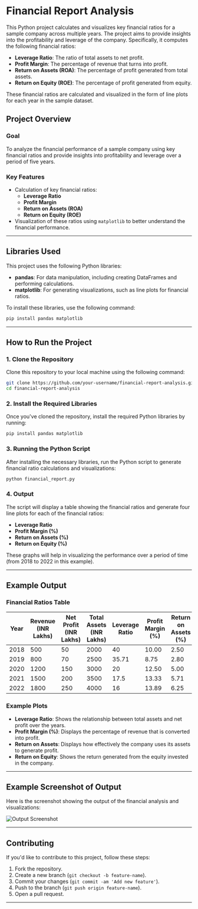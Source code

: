 # Financial Report Analysis

This Python project calculates and visualizes key financial ratios for a sample company across multiple years. The project aims to provide insights into the profitability and leverage of the company. Specifically, it computes the following financial ratios:

- **Leverage Ratio**: The ratio of total assets to net profit.
- **Profit Margin**: The percentage of revenue that turns into profit.
- **Return on Assets (ROA)**: The percentage of profit generated from total assets.
- **Return on Equity (ROE)**: The percentage of profit generated from equity.

These financial ratios are calculated and visualized in the form of line plots for each year in the sample dataset.

## Project Overview

### Goal
To analyze the financial performance of a sample company using key financial ratios and provide insights into profitability and leverage over a period of five years.

### Key Features
- Calculation of key financial ratios:
  - **Leverage Ratio**
  - **Profit Margin**
  - **Return on Assets (ROA)**
  - **Return on Equity (ROE)**
- Visualization of these ratios using `matplotlib` to better understand the financial performance.

---

## Libraries Used

This project uses the following Python libraries:

- **pandas**: For data manipulation, including creating DataFrames and performing calculations.
- **matplotlib**: For generating visualizations, such as line plots for financial ratios.

To install these libraries, use the following command:

```bash
pip install pandas matplotlib
```

---

## How to Run the Project

### 1. Clone the Repository

Clone this repository to your local machine using the following command:

```bash
git clone https://github.com/your-username/financial-report-analysis.git
cd financial-report-analysis
```

### 2. Install the Required Libraries

Once you've cloned the repository, install the required Python libraries by running:

```bash
pip install pandas matplotlib
```

### 3. Running the Python Script

After installing the necessary libraries, run the Python script to generate financial ratio calculations and visualizations:

```bash
python financial_report.py
```

### 4. Output

The script will display a table showing the financial ratios and generate four line plots for each of the financial ratios:

- **Leverage Ratio**
- **Profit Margin (%)**
- **Return on Assets (%)**
- **Return on Equity (%)**

These graphs will help in visualizing the performance over a period of time (from 2018 to 2022 in this example).

---

## Example Output

### Financial Ratios Table

| Year | Revenue (INR Lakhs) | Net Profit (INR Lakhs) | Total Assets (INR Lakhs) | Leverage Ratio | Profit Margin (%) | Return on Assets (%) | Return on Equity (%) |
|------|---------------------|------------------------|--------------------------|----------------|-------------------|----------------------|----------------------|
| 2018 | 500                 | 50                     | 2000                     | 40             | 10.00             | 2.50                 | 10.00                |
| 2019 | 800                 | 70                     | 2500                     | 35.71          | 8.75              | 2.80                 | 8.75                 |
| 2020 | 1200                | 150                    | 3000                     | 20             | 12.50             | 5.00                 | 12.50                |
| 2021 | 1500                | 200                    | 3500                     | 17.5           | 13.33             | 5.71                 | 13.33                |
| 2022 | 1800                | 250                    | 4000                     | 16             | 13.89             | 6.25                 | 13.89                |

### Example Plots

- **Leverage Ratio**: Shows the relationship between total assets and net profit over the years.
- **Profit Margin (%)**: Displays the percentage of revenue that is converted into profit.
- **Return on Assets**: Displays how effectively the company uses its assets to generate profit.
- **Return on Equity**: Shows the return generated from the equity invested in the company.

---

## Example Screenshot of Output

Here is the screenshot showing the output of the financial analysis and visualizations:

![Output Screenshot](https://github.com/user-attachments/assets/3784dcc2-e19e-4487-a123-786b7e31c903)

---

## Contributing

If you'd like to contribute to this project, follow these steps:

1. Fork the repository.
2. Create a new branch (`git checkout -b feature-name`).
3. Commit your changes (`git commit -am 'Add new feature'`).
4. Push to the branch (`git push origin feature-name`).
5. Open a pull request.

---
